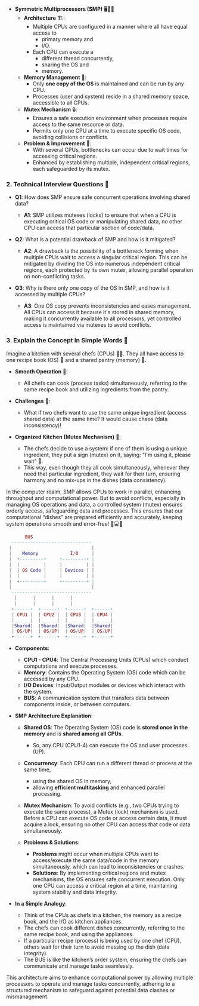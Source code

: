 * **Symmetric Multiprocessors (SMP)** 🖥🔄📘
    - **Architecture** 🏗:
        - Multiple CPUs are configured in a manner where all have equal access to 
			- primary memory and 
			- I/O.
        - Each CPU can execute a 
			- different thread concurrently, 
			- sharing the OS and
			-  memory.
    - **Memory Management** 💽:
        - Only **one copy of the OS** is maintained and can be run by any CPU.
        - Processes (user and system) reside in a shared memory space, accessible to all CPUs.
    - **Mutex Mechanism** 🔒:
        - Ensures a safe execution environment when processes require access to the same resource or data.
        - Permits only one CPU at a time to execute specific OS code, avoiding collisions or conflicts.
    - **Problem & Improvement** 🚧:
        - With several CPUs, bottlenecks can occur due to wait times for accessing critical regions.
        - Enhanced by establishing multiple, independent critical regions, each safeguarded by its mutex.

### 2. Technical Interview Questions 🤔
* **Q1**: How does SMP ensure safe concurrent operations involving shared data?
    - **A1**: SMP utilizes mutexes (locks) to ensure that when a CPU is executing critical OS code or manipulating shared data, no other CPU can access that particular section of code/data.

* **Q2**: What is a potential drawback of SMP and how is it mitigated?
    - **A2**: A drawback is the possibility of a bottleneck forming when multiple CPUs wait to access a singular critical region. This can be mitigated by dividing the OS into numerous independent critical regions, each protected by its own mutex, allowing parallel operation on non-conflicting tasks.

* **Q3**: Why is there only one copy of the OS in SMP, and how is it accessed by multiple CPUs?
    - **A3**: One OS copy prevents inconsistencies and eases management. All CPUs can access it because it's stored in shared memory, making it concurrently available to all processors, yet controlled access is maintained via mutexes to avoid conflicts.

### 3. Explain the Concept in Simple Words 🌟
Imagine a kitchen with several chefs (CPUs) 👨‍🍳. They all have access to one recipe book (OS) 📘 and a shared pantry (memory) 🥦.

* **Smooth Operation** 🚀: 
    - All chefs can cook (process tasks) simultaneously, referring to the same recipe book and utilizing ingredients from the pantry.

* **Challenges** 🚧: 
    - What if two chefs want to use the same unique ingredient (access shared data) at the same time? It would cause chaos (data inconsistency)!

* **Organized Kitchen (Mutex Mechanism)** 🔐: 
    - The chefs decide to use a system: if one of them is using a unique ingredient, they put a sign (mutex) on it, saying: "I'm using it, please wait" 🚥.
    - This way, even though they all cook simultaneously, whenever they need that particular ingredient, they wait for their turn, ensuring harmony and no mix-ups in the dishes (data consistency).
    
In the computer realm, SMP allows CPUs to work in parallel, enhancing throughput and computational power. But to avoid conflicts, especially in managing OS operations and data, a controlled system (mutex) ensures orderly access, safeguarding data and processes. This ensures that our computational “dishes” are prepared efficiently and accurately, keeping system operations smooth and error-free! 🍲💻🚀

```lua
       BUS
  ------------------------------
 |                              |
 |    Memory            I/O     |
 |  +---------+     +---------+ |
 |  |         |     |         | |
 |  | OS Code |     | Devices | |
 |  |         |     |         | |
 |  +---------+     +---------+ |
 |                              |
  ------------------------------
   |      |      |      |
   |      |      |      |
  +------+  +------+  +------+  +------+
  | CPU1 |  | CPU2 |  | CPU3 |  | CPU4 |
  |      |  |      |  |      |  |      |
  |Shared|  |Shared|  |Shared|  |Shared|
  | OS/UP|  | OS/UP|  | OS/UP|  | OS/UP|
  +------+  +------+  +------+  +------+
```

- **Components**:
  - **CPU1 - CPU4**: The Central Processing Units (CPUs) which conduct computations and execute processes.
  - **Memory**: Contains the Operating System (OS) code which can be accessed by any CPU.
  - **I/O Devices**: Input/Output modules or devices which interact with the system.
  - **BUS**: A communication system that transfers data between components inside, or between computers.
  
- **SMP Architecture Explanation**:
  - **Shared OS**: The Operating System (OS) code is **stored once in the memory** and is **shared among all CPUs**.
  	- So, any CPU (CPU1-4) can execute the OS and user processes (UP).
  - **Concurrency**: Each CPU can run a different thread or process at the same time, 
  	- using the shared OS in memory, 
	- allowing **efficient multitasking** and enhanced parallel processing.
	
  - **Mutex Mechanism**: To avoid conflicts (e.g., two CPUs trying to execute the same process), a Mutex (lock) mechanism is used. Before a CPU can execute OS code or access certain data, it must acquire a lock, ensuring no other CPU can access that code or data simultaneously.
  - **Problems & Solutions**:
    - **Problems** might occur when multiple CPUs want to access/execute the same data/code in the memory simultaneously, which can lead to inconsistencies or crashes.
    - **Solutions**: By implementing critical regions and mutex mechanisms, the OS ensures safe concurrent execution. Only one CPU can access a critical region at a time, maintaining system stability and data integrity.

- **In a Simple Analogy**:
    - Think of the CPUs as chefs in a kitchen, the memory as a recipe book, and the I/O as kitchen appliances.
    - The chefs can cook different dishes concurrently, referring to the same recipe book, and using the appliances.
    - If a particular recipe (process) is being used by one chef (CPU), others wait for their turn to avoid messing up the dish (data integrity).
    - The BUS is like the kitchen’s order system, ensuring the chefs can communicate and manage tasks seamlessly.

This architecture aims to enhance computational power by allowing multiple processors to operate and manage tasks concurrently, adhering to a structured mechanism to safeguard against potential data clashes or mismanagement.
